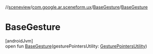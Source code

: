 //[sceneview](../../../index.md)/[com.google.ar.sceneform.ux](../index.md)/[BaseGesture](index.md)/[BaseGesture](-base-gesture.md)

# BaseGesture

[androidJvm]\
open fun [BaseGesture](-base-gesture.md)(gesturePointersUtility: [GesturePointersUtility](../-gesture-pointers-utility/index.md))
